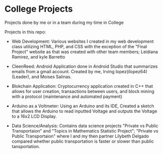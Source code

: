 # College Projects

Projects done by me or in a team during my time in College

Projects in this repo:
  - Web Development: Various websites I created in my web development class utilizing HTML, PHP, and CSS with the exception of the 
    "Final Project" website as that was created with other team members; Leidiana Ramirez, and kyle Barretto
    
  - CleenReed: Android Application done in Android Studio that summarizes emails from a gmail account. Created by me, Irving 
    lopez(ilopez64)(Leader), and Moises Salinas.
    
  - Blokchain Application: Cryptocurrency application created in C++ that allows for user creation, transactions between users, and 
    block mining with a protocol (maintenance and automated payment)
    
  - Arduino as a Voltmeter: Using an Arduino and its IDE, Created a sketch that allows the Arduino to read inputted Voltage and 
    outputs the Voltage to a 16x2 LCD Display.

  - Data Science/Analysis: Contains data science projects "Private vs Public Transportaion" and "Topics in Mathematics Statistic Project";
    "Private vs Public Transportaion" where I and my then partner Lilybeth Delgado compared whether public transportation is faster or 
    slower than public tansportation.
